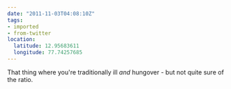 ```yaml
---
date: "2011-11-03T04:08:10Z"
tags:
- imported
- from-twitter
location:
  latitude: 12.95683611
  longitude: 77.74257685
---
```

That thing where you're traditionally ill *and* hungover - but not quite sure of the ratio.
